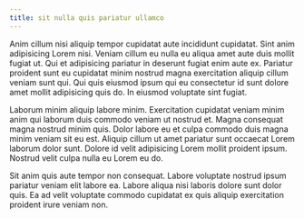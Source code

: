 ```yaml
---
title: sit nulla quis pariatur ullamco
---
```


Anim cillum nisi aliquip tempor cupidatat aute incididunt cupidatat. Sint anim adipisicing Lorem nisi. Veniam cillum eu nulla eu aliqua amet aute duis mollit fugiat ut. Qui et adipisicing pariatur in deserunt fugiat enim aute ex. Pariatur proident sunt eu cupidatat minim nostrud magna exercitation aliquip cillum veniam sunt qui. Qui quis eiusmod ipsum qui eu consectetur id sunt dolore amet mollit adipisicing quis do. In eiusmod voluptate sint fugiat.

Laborum minim aliquip labore minim. Exercitation cupidatat veniam minim anim qui laborum duis commodo veniam ut nostrud et. Magna consequat magna nostrud minim quis. Dolor labore eu et culpa commodo duis magna minim veniam sit eu est. Aliquip cillum ut amet pariatur sunt occaecat Lorem laborum dolor sunt. Dolore id velit adipisicing Lorem mollit proident ipsum. Nostrud velit culpa nulla eu Lorem eu do.

Sit anim quis aute tempor non consequat. Labore voluptate nostrud ipsum pariatur veniam elit labore ea. Labore aliqua nisi laboris dolore sunt dolor quis. Ea ad velit voluptate commodo cupidatat ex quis aliquip exercitation proident irure veniam non.